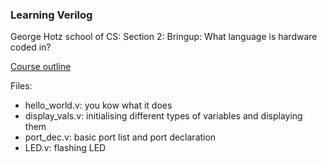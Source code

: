 ### Learning Verilog

George Hotz school of CS: Section 2: Bringup: What language is hardware coded in?

[Course outline](https://github.com/geohot/fromthetransistor)

Files:
- hello_world.v: you kow what it does
- display_vals.v: initialising different types of variables and displaying them
- port_dec.v: basic port list and port declaration
- LED.v: flashing LED
